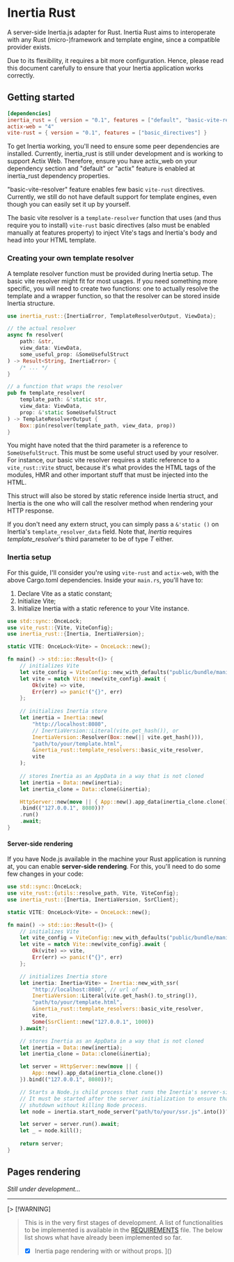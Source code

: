 # Inertia Rust

A server-side Inertia.js adapter for Rust. Inertia Rust aims to interoperate with any
Rust (micro-)framework and template engine, since a compatible provider exists.

Due to its flexibility, it requires a bit more configuration. Hence, please read
this document carefully to ensure that your Inertia application works correctly.

## Getting started

```toml
[dependencies]
inertia_rust = { version = "0.1", features = ["default", "basic-vite-resolver"] }
actix-web = "4"
vite-rust = { version = "0.1", features = ["basic_directives"] }
```

To get Inertia working, you'll need to ensure some peer dependencies are installed.
Currently, inertia_rust is still under development and is working to support Actix Web.
Therefore, ensure you have actix_web on your dependency section and "default" or "actix"
feature is enabled at inertia_rust dependency properties.

"basic-vite-resolver" feature enables few basic `vite-rust` directives. Currently, we
still do not have default support for template engines, even though you can easily set
it up by yourself.

The basic vite resolver is a `template-resolver` function that uses (and thus require you
to install) `vite-rust` basic directives (also must be enabled manually at features property)
to inject Vite's tags and Inertia's body and head into your HTML template.

### Creating your own template resolver
A template resolver function must be provided during Inertia setup. The basic vite resolver
might fit for most usages. If you need something more specific, you will need to create
two functions: one to actually resolve the template and a wrapper function, so that the resolver
can be stored inside Inertia structure.

```rust
use inertia_rust::{InertiaError, TemplateResolverOutput, ViewData};

// the actual resolver
async fn resolver(
    path: &str,
    view_data: ViewData,
    some_useful_prop: &SomeUsefulStruct
) -> Result<String, InertiaError> {
    /* ... */
}

// a function that wraps the resolver
pub fn template_resolver(
    template_path: &'static str,
    view_data: ViewData,
    prop: &'static SomeUsefulStruct
) -> TemplateResolverOutput {
    Box::pin(resolver(template_path, view_data, prop))
}
```

You might have noted that the third parameter is a reference to `SomeUsefulStruct`. This must be
some useful struct used by your resolver. For instance, our basic vite resolver requires a
static reference to a `vite_rust::Vite` struct, because it's what provides the HTML tags of the modules,
HMR and other important stuff that must be injected into the HTML.

This struct will also be stored by static reference inside Inertia struct, and Inertia is the one who will
call the resolver method when rendering your HTTP response.

If you don't need any extern struct, you can simply pass a `&'static ()` on Inertia's `template_resolver_data`
field. Note that, *Inertia<T>* requires *template_resolver*'s third parameter to be of type *T* either.

### Inertia setup

For this guide, I'll consider you're using `vite-rust` and `actix-web`, with the above Cargo.toml dependencies.
Inside your `main.rs`, you'll have to:

1. Declare Vite as a static constant;
2. Initialize Vite;
3. Initialize Inertia with a static reference to your Vite instance.

```rust
use std::sync::OnceLock;
use vite_rust::{Vite, ViteConfig};
use inertia_rust::{Inertia, InertiaVersion};

static VITE: OnceLock<Vite> = OnceLock::new();

fn main() -> std::io::Result<()> {
    // initializes Vite
    let vite_config = ViteConfig::new_with_defaults("public/bundle/manifest.json");
    let vite = match Vite::new(vite_config).await {
        Ok(vite) => vite,
        Err(err) => panic!("{}", err)
    };
    
    // initializes Inertia store
    let inertia = Inertia::new(
        "http://localhost:8080",
        // InertiaVersion::Literal(vite.get_hash()), or
        InertiaVersion::Resolver(Box::new(|| vite.get_hash())),
        "path/to/your/template.html",
        &inertia_rust::template_resolvers::basic_vite_resolver,
        vite
    );
    
    // stores Inertia as an AppData in a way that is not cloned
    let inertia = Data::new(inertia);
    let inertia_clone = Data::clone(&inertia);

    HttpServer::new(move || { App::new().app_data(inertia_clone.clone()) })
    .bind(("127.0.0.1", 8080))?
    .run()
    .await;
}
```

#### Server-side rendering

If you have Node.js available in the machine your Rust application is running at, you can enable
**server-side rendering**. For this, you'll need to do some few changes in your code:

```rust
use std::sync::OnceLock;
use vite_rust::{utils::resolve_path, Vite, ViteConfig};
use inertia_rust::{Inertia, InertiaVersion, SsrClient};

static VITE: OnceLock<Vite> = OnceLock::new();

fn main() -> std::io::Result<()> {
    // initializes Vite
    let vite_config = ViteConfig::new_with_defaults("public/bundle/manifest.json");
    let vite = match Vite::new(vite_config).await {
        Ok(vite) => vite,
        Err(err) => panic!("{}", err)
    };

    // initializes Inertia store
    let inertia: Inertia<Vite> = Inertia::new_with_ssr(
        "http://localhost:8080", // url of 
        InertiaVersion::Literal(vite.get_hash().to_string()),
        "path/to/your/template.html",
        &inertia_rust::template_resolvers::basic_vite_resolver,
        vite,
        Some(SsrClient::new("127.0.0.1", 1000))
    ).await?;

    // stores Inertia as an AppData in a way that is not cloned
    let inertia = Data::new(inertia);
    let inertia_clone = Data::clone(&inertia);

    let server = HttpServer::new(move || {
        App::new().app_data(inertia_clone.clone())
    }).bind(("127.0.0.1", 8080))?;

    // Starts a Node.js child process that runs the Inertia's server-side-rendering server.
    // It must be started after the server initialization to ensure that the server won't panic and
    // shutdown without killing Node process.
    let node = inertia.start_node_server("path/to/your/ssr.js".into())?;

    let server = server.run().await;
    let _ = node.kill();
    
    return server;
}
```

## Pages rendering
*Still under development...*

---

[> [!WARNING]
> This is in the very first stages of development. A list of functionalities to be
> implemented is available in the <a href="./REQUIREMENTS.md">REQUIREMENTS</a> file.
> The below list shows what have already been implemented so far.
> - [x] Inertia page rendering with or without props.
]()